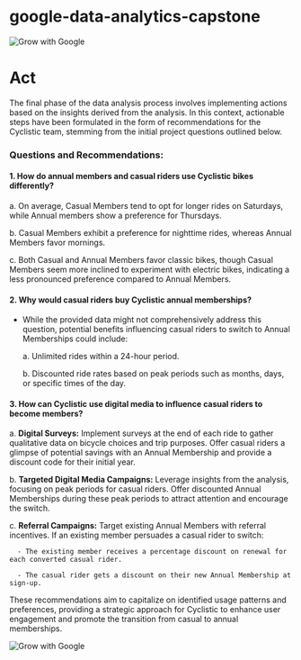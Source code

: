 # google-data-analytics-capstone
![Grow with Google](https://github.com/dapperdonshaggy/google-data-analytics-capstone/blob/main/Resources/Grow%20with%20Google.jpg)
# Act

The final phase of the data analysis process involves implementing actions based on the insights derived from the analysis. In this context, actionable steps have been formulated in the form of recommendations for the Cyclistic team, stemming from the initial project questions outlined below.

### Questions and Recommendations:

#### 1. How do annual members and casual riders use Cyclistic bikes differently?

   a. On average, Casual Members tend to opt for longer rides on Saturdays, while Annual members show a preference for Thursdays.

   b. Casual Members exhibit a preference for nighttime rides, whereas Annual Members favor mornings.

   c. Both Casual and Annual Members favor classic bikes, though Casual Members seem more inclined to experiment with electric bikes, indicating a less pronounced preference compared to Annual Members.

#### 2. Why would casual riders buy Cyclistic annual memberships?

   - While the provided data might not comprehensively address this question, potential benefits influencing casual riders to switch to Annual Memberships could include:
   
     a. Unlimited rides within a 24-hour period.
   
     b. Discounted ride rates based on peak periods such as months, days, or specific times of the day.

#### 3. How can Cyclistic use digital media to influence casual riders to become members?

   a. **Digital Surveys:** Implement surveys at the end of each ride to gather qualitative data on bicycle choices and trip purposes. Offer casual riders a glimpse of potential savings with an Annual Membership and provide a discount code for their initial year.

   b. **Targeted Digital Media Campaigns:** Leverage insights from the analysis, focusing on peak periods for casual riders. Offer discounted Annual Memberships during these peak periods to attract attention and encourage the switch.

   c. **Referral Campaigns:** Target existing Annual Members with referral incentives. If an existing member persuades a casual rider to switch:
   
      - The existing member receives a percentage discount on renewal for each converted casual rider.
   
      - The casual rider gets a discount on their new Annual Membership at sign-up.

These recommendations aim to capitalize on identified usage patterns and preferences, providing a strategic approach for Cyclistic to enhance user engagement and promote the transition from casual to annual memberships.

![Grow with Google](https://github.com/dapperdonshaggy/google-data-analytics-capstone/assets/61318108/67788399-9c14-41f9-944a-dfb4d69fcbd0)
